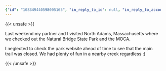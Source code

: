 ```yaml
---
{"id": "108349440598005165", "in_reply_to_id": null, "in_reply_to_account_id": null, "sensitive": false, "spoiler_text": "", "visibility": "unlisted", "language": "en", "replies_count": 0, "reblogs_count": 0, "favourites_count": 0, "edited_at": null, "reblog": null, "application": null, "account": {"id": "108219415927856966", "username": "brozek", "acct": "brozek", "display_name": "Brandon Rozek", "url": "https://fosstodon.org/@brozek", "avatar": "https://cdn.fosstodon.org/accounts/avatars/108/219/415/927/856/966/original/bae9f46f23936e79.jpg", "avatar_static": "https://cdn.fosstodon.org/accounts/avatars/108/219/415/927/856/966/original/bae9f46f23936e79.jpg", "header": "https://fosstodon.org/headers/original/missing.png", "header_static": "https://fosstodon.org/headers/original/missing.png", "noindex": true, "roles": []}, "media_attachments": [{"id": "108349402676794782", "type": "image", "url": "https://cdn.fosstodon.org/media_attachments/files/108/349/402/676/794/782/original/c720ddbaf4d810be.jpg", "preview_url": "https://cdn.fosstodon.org/media_attachments/files/108/349/402/676/794/782/small/c720ddbaf4d810be.jpg", "remote_url": null, "preview_remote_url": null, "text_url": null, "meta": {"original": {"width": 1280, "height": 960, "size": "1280x960", "aspect": 1.3333333333333333}, "small": {"width": 461, "height": 346, "size": "461x346", "aspect": 1.3323699421965318}, "focus": {"x": -1.0, "y": 0.03}}, "description": "Brandon sitting criss-crossed on a rock by a small creek.", "blurhash": "U9DmKdXB4WNXG}%eQ[RkO{avaR%N%XV=NFIr"}, {"id": "108349403579873291", "type": "image", "url": "https://cdn.fosstodon.org/media_attachments/files/108/349/403/579/873/291/original/9f1cdffa3863f149.jpg", "preview_url": "https://cdn.fosstodon.org/media_attachments/files/108/349/403/579/873/291/small/9f1cdffa3863f149.jpg", "remote_url": null, "preview_remote_url": null, "text_url": null, "meta": {"original": {"width": 960, "height": 1280, "size": "960x1280", "aspect": 0.75}, "small": {"width": 346, "height": 461, "size": "346x461", "aspect": 0.7505422993492408}, "focus": {"x": 0.0, "y": 0.0}}, "description": "Clare sitting on a rock by a creek", "blurhash": "U8D0DM8{M]E2GxIVNP?GFS?IjLE1pcsq$uNH"}], "mentions": [], "tags": [], "emojis": [], "card": null, "poll": null, "syndication": "https://fosstodon.org/@brozek/108349440598005165", "date": "2022-05-23T04:47:39.128Z"}
---
```

{{< unsafe >}}
<p>Last weekend my partner and I visited North Adams, Massachusetts where we checked out the Natural Bridge State Park and the MOCA. </p><p>I neglected to check the park website ahead of time to see that the main trail was closed. We had plenty of fun in a nearby creek regardless :)</p>
{{< /unsafe >}}
